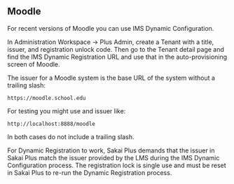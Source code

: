 Moodle
------

For recent versions of Moodle you can use IMS Dynamic Configuration.

In Administration Workspace -> Plus Admin, create a Tenant with a title,
issuer, and registration unlock code.   Then go to the Tenant detail page and find the IMS
Dynamic Registration URL and use that in the auto-provisioning screen of Moodle.

The issuer for a Moodle system is the base URL of the system without a trailing slash:

    https://moodle.school.edu

For testing you might use and issuer like:

    http://localhost:8888/moodle

In both cases do not include a trailing slash.

For Dynamic Registration to work, Sakai Plus demands that the issuer in Sakai Plus
match the issuer provided by the LMS during the IMS Dynamic Configuration process.
The registration lock is single use and must be reset in Sakai Plus to re-run the Dynamic
Registration process.

